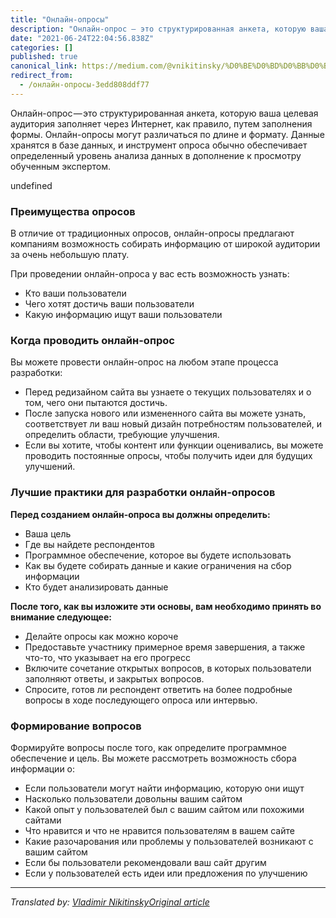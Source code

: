 ```yaml
---
title: "Онлайн-опросы"
description: "Онлайн-опрос — это структурированная анкета, которую ваша целевая аудитория заполняет через Интернет, как правило, путем заполнения формы…"
date: "2021-06-24T22:04:56.838Z"
categories: []
published: true
canonical_link: https://medium.com/@vnikitinsky/%D0%BE%D0%BD%D0%BB%D0%B0%D0%B9%D0%BD-%D0%BE%D0%BF%D1%80%D0%BE%D1%81%D1%8B-3edd808ddf77
redirect_from:
  - /онлайн-опросы-3edd808ddf77
---
```


Онлайн-опрос — это структурированная анкета, которую ваша целевая аудитория заполняет через Интернет, как правило, путем заполнения формы. Онлайн-опросы могут различаться по длине и формату. Данные хранятся в базе данных, и инструмент опроса обычно обеспечивает определенный уровень анализа данных в дополнение к просмотру обученным экспертом.

undefined

### Преимущества опросов

В отличие от традиционных опросов, онлайн-опросы предлагают компаниям возможность собирать информацию от широкой аудитории за очень небольшую плату.

При проведении онлайн-опроса у вас есть возможность узнать:

-   Кто ваши пользователи
-   Чего хотят достичь ваши пользователи
-   Какую информацию ищут ваши пользователи

### Когда проводить онлайн-опрос

Вы можете провести онлайн-опрос на любом этапе процесса разработки:

-   Перед редизайном сайта вы узнаете о текущих пользователях и о том, чего они пытаются достичь.
-   После запуска нового или измененного сайта вы можете узнать, соответствует ли ваш новый дизайн потребностям пользователей, и определить области, требующие улучшения.
-   Если вы хотите, чтобы контент или функции оценивались, вы можете проводить постоянные опросы, чтобы получить идеи для будущих улучшений.

### Лучшие практики для разработки онлайн-опросов

**Перед созданием онлайн-опроса вы должны определить:**

-   Ваша цель
-   Где вы найдете респондентов
-   Программное обеспечение, которое вы будете использовать
-   Как вы будете собирать данные и какие ограничения на сбор информации
-   Кто будет анализировать данные

**После того, как вы изложите эти основы, вам необходимо принять во внимание следующее:**

-   Делайте опросы как можно короче
-   Предоставьте участнику примерное время завершения, а также что-то, что указывает на его прогресс
-   Включите сочетание открытых вопросов, в которых пользователи заполняют ответы, и закрытых вопросов.
-   Спросите, готов ли респондент ответить на более подробные вопросы в ходе последующего опроса или интервью.

### Формирование вопросов

Формируйте вопросы после того, как определите программное обеспечение и цель. Вы можете рассмотреть возможность сбора информации о:

-   Если пользователи могут найти информацию, которую они ищут
-   Насколько пользователи довольны вашим сайтом
-   Какой опыт у пользователей был с вашим сайтом или похожими сайтами
-   Что нравится и что не нравится пользователям в вашем сайте
-   Какие разочарования или проблемы у пользователей возникают с вашим сайтом
-   Если бы пользователи рекомендовали ваш сайт другим
-   Если у пользователей есть идеи или предложения по улучшению

---

_Translated by:_ [_Vladimir Nikitinsky_](https://medium.com/u/7e21d495a822)[_Original article_](https://www.usability.gov/how-to-and-tools/methods/online-surveys.html)
